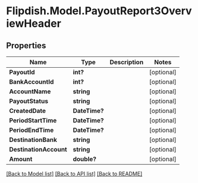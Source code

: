 # Flipdish.Model.PayoutReport3OverviewHeader
## Properties

Name | Type | Description | Notes
------------ | ------------- | ------------- | -------------
**PayoutId** | **int?** |  | [optional] 
**BankAccountId** | **int?** |  | [optional] 
**AccountName** | **string** |  | [optional] 
**PayoutStatus** | **string** |  | [optional] 
**CreatedDate** | **DateTime?** |  | [optional] 
**PeriodStartTime** | **DateTime?** |  | [optional] 
**PeriodEndTime** | **DateTime?** |  | [optional] 
**DestinationBank** | **string** |  | [optional] 
**DestinationAccount** | **string** |  | [optional] 
**Amount** | **double?** |  | [optional] 

[[Back to Model list]](../README.md#documentation-for-models) [[Back to API list]](../README.md#documentation-for-api-endpoints) [[Back to README]](../README.md)

